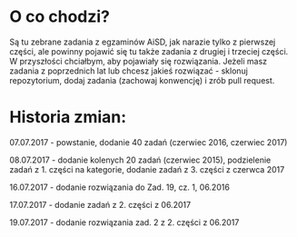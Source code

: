 # O co chodzi?
Są tu zebrane zadania z egzaminów AiSD, jak narazie tylko z pierwszej części, ale powinny pojawić się tu także zadania z drugiej i trzeciej części. W przyszłości chciałbym, aby pojawiały się rozwiązania. Jeżeli masz zadania z poprzednich lat lub chcesz jakieś rozwiązać - sklonuj repozytorium, dodaj zadania (zachowaj konwencję) i zrób pull request.

# Historia zmian:

07.07.2017 - powstanie, dodanie 40 zadań (czerwiec 2016, czerwiec 2017)

08.07.2017 - dodanie kolenych 20 zadań (czerwiec 2015), podzielenie zadań z 1. części na kategorie, dodanie zadań z 3.
części z czerwca 2017

16.07.2017 - dodanie rozwiązania do Zad. 19, cz. 1, 06.2016

17.07.2017 - dodanie zadań z 2. części z 06.2017

19.07.2017 - dodanie rozwiązania zad. 2 z 2. części z 06.2017
